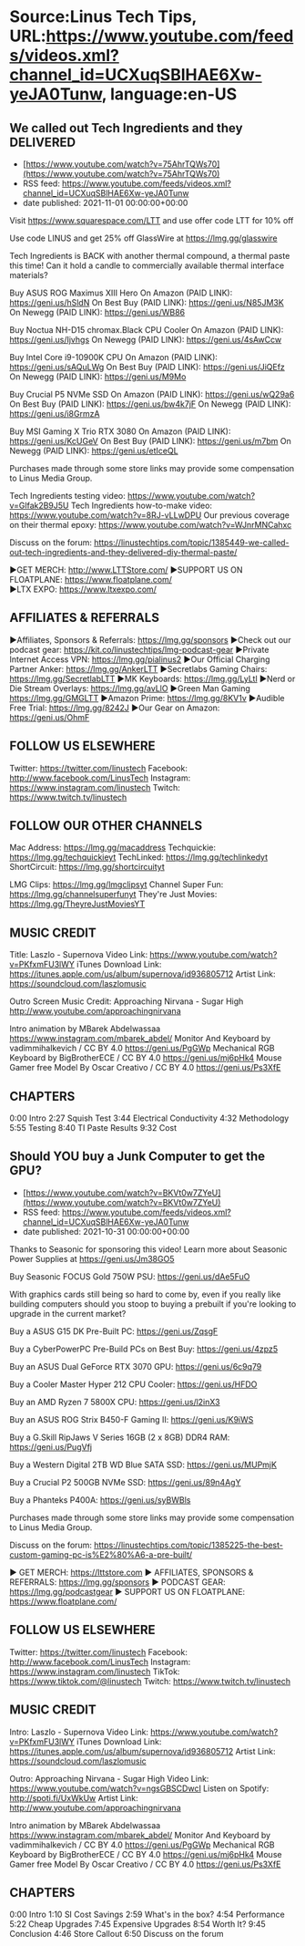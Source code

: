 # Source:Linus Tech Tips, URL:https://www.youtube.com/feeds/videos.xml?channel_id=UCXuqSBlHAE6Xw-yeJA0Tunw, language:en-US

## We called out Tech Ingredients and they DELIVERED
 - [https://www.youtube.com/watch?v=75AhrTQWs70](https://www.youtube.com/watch?v=75AhrTQWs70)
 - RSS feed: https://www.youtube.com/feeds/videos.xml?channel_id=UCXuqSBlHAE6Xw-yeJA0Tunw
 - date published: 2021-11-01 00:00:00+00:00

Visit https://www.squarespace.com/LTT and use offer code LTT for 10% off

Use code LINUS and get 25% off GlassWire at https://lmg.gg/glasswire

Tech Ingredients is BACK with another thermal compound, a thermal paste this time! Can it hold a candle to commercially available thermal interface materials? 

Buy ASUS ROG Maximus XIII Hero
On Amazon (PAID LINK): https://geni.us/hSldN
On Best Buy (PAID LINK): https://geni.us/N85JM3K
On Newegg (PAID LINK): https://geni.us/WB86

Buy Noctua NH-D15 chromax.Black CPU Cooler
On Amazon (PAID LINK): https://geni.us/Ijvhgs
On Newegg (PAID LINK): https://geni.us/4sAwCcw

Buy Intel Core i9-10900K CPU
On Amazon (PAID LINK): https://geni.us/sAQuLWg
On Best Buy (PAID LINK): https://geni.us/JiQEfz
On Newegg (PAID LINK): https://geni.us/M9Mo

Buy Crucial P5 NVMe SSD
On Amazon (PAID LINK): https://geni.us/wQ29a6
On Best Buy (PAID LINK): https://geni.us/bw4k7jF
On Newegg (PAID LINK): https://geni.us/i8GrmzA

Buy MSI Gaming X Trio RTX 3080
On Amazon (PAID LINK): https://geni.us/KcUGeV
On Best Buy (PAID LINK): https://geni.us/m7bm
On Newegg (PAID LINK): https://geni.us/etIceQL


Purchases made through some store links may provide some compensation to Linus Media Group.

Tech Ingredients testing video: https://www.youtube.com/watch?v=Glfak2B9J5U
Tech Ingredients how-to-make video: https://www.youtube.com/watch?v=8RJ-vLLwDPU
Our previous coverage on their thermal epoxy: https://www.youtube.com/watch?v=WJnrMNCahxc


Discuss on the forum: https://linustechtips.com/topic/1385449-we-called-out-tech-ingredients-and-they-delivered-diy-thermal-paste/


►GET MERCH: http://www.LTTStore.com/
►SUPPORT US ON FLOATPLANE: https://www.floatplane.com/  
►LTX EXPO: https://www.ltxexpo.com/   

AFFILIATES & REFERRALS
---------------------------------------------------
►Affiliates, Sponsors & Referrals: https://lmg.gg/sponsors
►Check out our podcast gear: https://kit.co/linustechtips/lmg-podcast-gear
►Private Internet Access VPN: https://lmg.gg/pialinus2
►Our Official Charging Partner Anker: https://lmg.gg/AnkerLTT
►Secretlabs Gaming Chairs: https://lmg.gg/SecretlabLTT
►MK Keyboards: https://lmg.gg/LyLtl
►Nerd or Die Stream Overlays: https://lmg.gg/avLlO
►Green Man Gaming https://lmg.gg/GMGLTT
►Amazon Prime: https://lmg.gg/8KV1v
►Audible Free Trial: https://lmg.gg/8242J
►Our Gear on Amazon: https://geni.us/OhmF

FOLLOW US ELSEWHERE
---------------------------------------------------  
Twitter: https://twitter.com/linustech
Facebook: http://www.facebook.com/LinusTech
Instagram: https://www.instagram.com/linustech
Twitch: https://www.twitch.tv/linustech

FOLLOW OUR OTHER CHANNELS
---------------------------------------------------  
Mac Address: https://lmg.gg/macaddress
Techquickie: https://lmg.gg/techquickieyt
TechLinked: https://lmg.gg/techlinkedyt
ShortCircuit: https://lmg.gg/shortcircuityt

LMG Clips: https://lmg.gg/lmgclipsyt
Channel Super Fun: https://lmg.gg/channelsuperfunyt
They're Just Movies: https://lmg.gg/TheyreJustMoviesYT

MUSIC CREDIT
---------------------------------------------------  
Title: Laszlo - Supernova
Video Link: https://www.youtube.com/watch?v=PKfxmFU3lWY
iTunes Download Link: https://itunes.apple.com/us/album/supernova/id936805712
Artist Link: https://soundcloud.com/laszlomusic

Outro Screen Music Credit: Approaching Nirvana - Sugar High http://www.youtube.com/approachingnirvana

Intro animation by MBarek Abdelwassaa https://www.instagram.com/mbarek_abdel/
Monitor And Keyboard by vadimmihalkevich / CC BY 4.0  https://geni.us/PgGWp
Mechanical RGB Keyboard by BigBrotherECE / CC BY 4.0 https://geni.us/mj6pHk4
Mouse Gamer free Model By Oscar Creativo / CC BY 4.0 https://geni.us/Ps3XfE

CHAPTERS
---------------------------------------------------  
0:00 Intro
2:27 Squish Test
3:44 Electrical Conductivity 
4:32 Methodology 
5:55 Testing
8:40 TI Paste Results
9:32 Cost

## Should YOU buy a Junk Computer to get the GPU?
 - [https://www.youtube.com/watch?v=BKVt0w7ZYeU](https://www.youtube.com/watch?v=BKVt0w7ZYeU)
 - RSS feed: https://www.youtube.com/feeds/videos.xml?channel_id=UCXuqSBlHAE6Xw-yeJA0Tunw
 - date published: 2021-10-31 00:00:00+00:00

Thanks to Seasonic for sponsoring this video! Learn more about Seasonic Power Supplies at https://geni.us/Jm38GO5

Buy Seasonic FOCUS Gold 750W PSU: https://geni.us/dAe5FuO

With graphics cards still being so hard to come by, even if you really like building computers should you stoop to buying a prebuilt if you're looking to upgrade in the current market?


Buy a ASUS G15 DK Pre-Built PC: https://geni.us/ZqsgF

Buy a CyberPowerPC Pre-Build PCs on Best Buy: https://geni.us/4zpz5

Buy an ASUS Dual GeForce RTX 3070 GPU: https://geni.us/6c9q79

Buy a Cooler Master Hyper 212 CPU Cooler: https://geni.us/HFDO

Buy an AMD Ryzen 7 5800X CPU: https://geni.us/l2inX3

Buy an ASUS ROG Strix B450-F Gaming II: https://geni.us/K9iWS

Buy a G.Skill RipJaws V Series 16GB (2 x 8GB) DDR4 RAM: https://geni.us/PugVfj

Buy a Western Digital 2TB WD Blue SATA SSD: https://geni.us/MUPmjK

Buy a Crucial P2 500GB NVMe SSD: https://geni.us/89n4AgY

Buy a Phanteks P400A: https://geni.us/syBWBls

Purchases made through some store links may provide some compensation to Linus Media Group.

Discuss on the forum: https://linustechtips.com/topic/1385225-the-best-custom-gaming-pc-is%E2%80%A6-a-pre-built/

► GET MERCH: https://lttstore.com
► AFFILIATES, SPONSORS & REFERRALS: https://lmg.gg/sponsors
► PODCAST GEAR: https://lmg.gg/podcastgear
► SUPPORT US ON FLOATPLANE: https://www.floatplane.com/

FOLLOW US ELSEWHERE
---------------------------------------------------  
Twitter: https://twitter.com/linustech
Facebook: http://www.facebook.com/LinusTech
Instagram: https://www.instagram.com/linustech
TikTok: https://www.tiktok.com/@linustech
Twitch: https://www.twitch.tv/linustech

MUSIC CREDIT
---------------------------------------------------
Intro: Laszlo - Supernova
Video Link: https://www.youtube.com/watch?v=PKfxmFU3lWY
iTunes Download Link: https://itunes.apple.com/us/album/supernova/id936805712
Artist Link: https://soundcloud.com/laszlomusic

Outro: Approaching Nirvana - Sugar High
Video Link: https://www.youtube.com/watch?v=ngsGBSCDwcI
Listen on Spotify: http://spoti.fi/UxWkUw
Artist Link: http://www.youtube.com/approachingnirvana

Intro animation by MBarek Abdelwassaa https://www.instagram.com/mbarek_abdel/
Monitor And Keyboard by vadimmihalkevich / CC BY 4.0  https://geni.us/PgGWp
Mechanical RGB Keyboard by BigBrotherECE / CC BY 4.0 https://geni.us/mj6pHk4
Mouse Gamer free Model By Oscar Creativo / CC BY 4.0 https://geni.us/Ps3XfE

CHAPTERS
---------------------------------------------------  
0:00 Intro
1:10 SI Cost Savings
2:59 What's in the box?
4:54 Performance
5:22 Cheap Upgrades
7:45 Expensive Upgrades
8:54 Worth It?
9:45 Conclusion
4:46 Store Callout
6:50 Discuss on the forum

